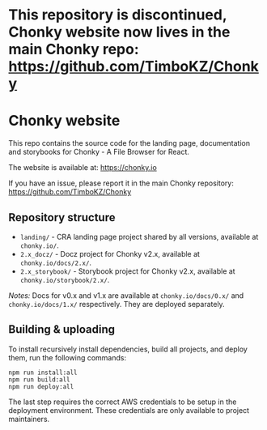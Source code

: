 # This repository is discontinued, Chonky website now lives in the main Chonky repo: https://github.com/TimboKZ/Chonky

# Chonky website

This repo contains the source code for the landing page, documentation and storybooks
for Chonky - A File Browser for React.

The website is available at: https://chonky.io

If you have an issue, please report it in the main Chonky repository:
https://github.com/TimboKZ/Chonky

## Repository structure

-   `landing/` - CRA landing page project shared by all versions, available at
    `chonky.io/`.
-   `2.x_docz/` - Docz project for Chonky v2.x, available at `chonky.io/docs/2.x/`.
-   `2.x_storybook/` - Storybook project for Chonky v2.x, available at
    `chonky.io/storybook/2.x/`.

*Notes:* Docs for v0.x and v1.x are available at `chonky.io/docs/0.x/` and
`chonky.io/docs/1.x/` respectively. They are deployed separately.

## Building & uploading

To install recursively install dependencies, build all projects, and deploy them, run
the following commands:

```
npm run install:all
npm run build:all
npm run deploy:all
```

The last step requires the correct AWS credentials to be setup in the deployment
environment. These credentials are only available to project maintainers.
